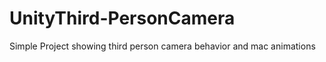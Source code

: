UnityThird-PersonCamera
=======================

Simple Project showing third person camera behavior and mac animations
